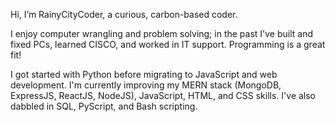 Hi, I’m RainyCityCoder, a curious, carbon-based coder.

I enjoy computer wrangling and problem solving; in the past I've built and fixed PCs, learned CISCO, and worked in IT support. Programming is a great fit!

I got started with Python before migrating to JavaScript and web development. I'm currently improving my MERN stack (MongoDB, ExpressJS, ReactJS, NodeJS), JavaScript, HTML, and CSS skills. I've also dabbled in SQL, PyScript, and Bash scripting.

<!---
RainyCityDiver/RainyCityDiver is a ✨ special ✨ repository because its `README.md` (this file) appears on your GitHub profile.
You can click the Preview link to take a look at your changes.
--->
